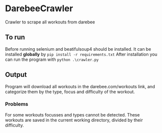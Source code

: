 # DarebeeCrawler
Crawler to scrape all workouts from darebee

## To run
Before running selenium and beatifulsoup4 should be installed.
It can be installed **globally** by ```pip install -r requirements.txt```
After installation you can run the program with ```python .\crawler.py```

## Output
Program will download all workouts in the darebee.com/workouts link, and categorize them by the type, focus and difficulty of the workout.

### Problems
For some workouts focusses and types cannot be detected.
These workouts are saved in the current working directory, divided by their difficulty.
